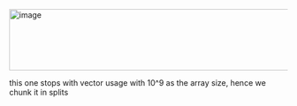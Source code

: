 <img width="822" height="111" alt="image" src="https://github.com/user-attachments/assets/ac02672f-b488-425f-a4eb-07205e46c065" />

this one stops with vector usage with 10^9 as the array size, hence we chunk it in splits
